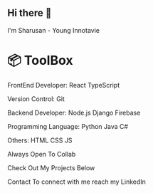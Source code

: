 ## Hi there 👋
I'm Sharusan - Young Innotavie 

# 📦 ToolBox

FrontEnd Developer: React TypeScript

Version Control: Git

Backend Developer: Node.js Django Firebase

Programming Language: Python Java C#

Others: HTML CSS JS

Always Open To Collab

Check Out My Projects Below

Contact
To connect with me reach my LinkedIn
